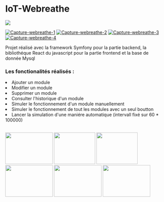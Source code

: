 # IoT-Webreathe

<img src="https://i.postimg.cc/gJrQ73Pz/Capture-webreathe-1.png" />


<a href="https://postimg.cc/hzW2zzj6" target="_blank"><img src="https://i.postimg.cc/hzW2zzj6/Capture-webreathe-1.png" alt="Capture-webreathe-1"/></a> <a href="https://postimg.cc/LnNQC8Cg" target="_blank"><img src="https://i.postimg.cc/LnNQC8Cg/Capture-webreathe-2.png" alt="Capture-webreathe-2"/></a> <a href="https://postimg.cc/ZWn71z27" target="_blank"><img src="https://i.postimg.cc/ZWn71z27/Capture-webreathe-3.png" alt="Capture-webreathe-3"/></a> <a href="https://postimg.cc/BXqwBKgG" target="_blank"><img src="https://i.postimg.cc/BXqwBKgG/Capture-webreathe-4.png" alt="Capture-webreathe-4"/></a> 


<p>Projet réalisé avec la framework Symfony pour la partie backend, la bibliothéque React du javascript pour la partie frontend et la base de donnée Mysql  </p>

<h3> Les fonctionalités réalisés :  </h3>
<li> Ajouter un module</li>
<li>Modifier un module</li>
<li>Supprimer un module</li>
<li>Consulter l'historique d'un module</li>
<li>Simuler le fonctionnement d'un module manuellement</li>
<li>Simuler le fonctionnement de tout les modules avec un seul boutton</li>
<li>Lancer la simulation d'une maniére automatique (intervall fixé sur 60 * 100000)</li>

<br>

<p>
<img src="https://i0.wp.com/www.team-ever.com/wp-content/uploads/2017/08/WampServer-logo.png" width="150" height="100"/>
<img src="https://www.a5sys.com/wp-content/uploads/2021/10/symfony_logo_vertical.png" width="130" height="100"/>
<img src="https://upload.wikimedia.org/wikipedia/commons/thumb/a/a7/React-icon.svg/1200px-React-icon.svg.png" width="130" height="100"/>
<img src="https://cdn2.boryl.fr/2020/12/fd8a25a0-mysql.svg" width="150" height="100"/>
<img src="https://upload.wikimedia.org/wikipedia/commons/thumb/9/9a/Visual_Studio_Code_1.35_icon.svg/1200px-Visual_Studio_Code_1.35_icon.svg.png" width="150" height="100"/>
  <img src="https://mms.businesswire.com/media/20210818005151/en/761650/23/postman-logo-vert-2018.jpg" width="150" height="100"/>

  
  </p>
